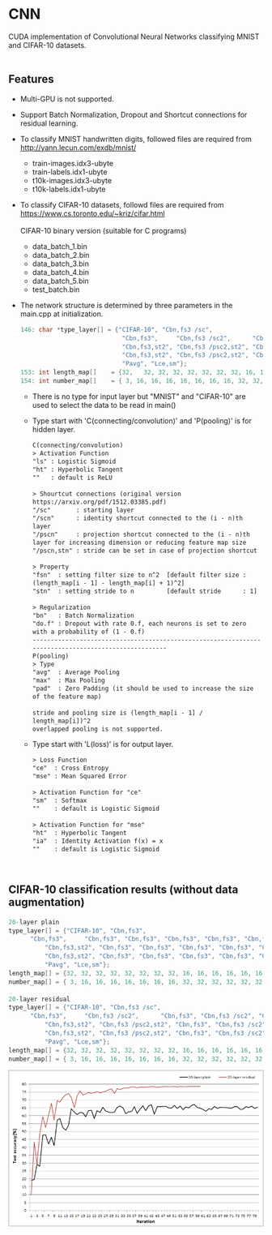 # CNN
CUDA implementation of Convolutional Neural Networks classifying MNIST and CIFAR-10 datasets.</br></br>

## Features
- Multi-GPU is not supported.
- Support Batch Normalization, Dropout and Shortcut connections for residual learning.
- To classify MNIST handwritten digits, followed files are required from http://yann.lecun.com/exdb/mnist/
  - train-images.idx3-ubyte
  - train-labels.idx1-ubyte
  - t10k-images.idx3-ubyte
  - t10k-labels.idx1-ubyte
  
- To classify CIFAR-10 datasets, followd files are required from https://www.cs.toronto.edu/~kriz/cifar.html<br><br>
  CIFAR-10 binary version (suitable for C programs)
  - data_batch_1.bin
  - data_batch_2.bin
  - data_batch_3.bin
  - data_batch_4.bin
  - data_batch_5.bin
  - test_batch.bin

- The network structure is determined by three parameters in the main.cpp at initialization.

  ```C++
  146: char *type_layer[] = {"CIFAR-10", "Cbn,fs3 /sc",
                              "Cbn,fs3",     "Cbn,fs3 /sc2",      "Cbn,fs3", "Cbn,fs3 /sc2", "Cbn,fs3", "Cbn,fs3 /sc2",
                              "Cbn,fs3,st2", "Cbn,fs3 /psc2,st2", "Cbn,fs3", "Cbn,fs3 /sc2", "Cbn,fs3", "Cbn,fs3 /sc2",
                              "Cbn,fs3,st2", "Cbn,fs3 /psc2,st2", "Cbn,fs3", "Cbn,fs3 /sc2", "Cbn,fs3", "Cbn,fs3 /sc2",
                              "Pavg", "Lce,sm"};
  153: int length_map[]    = {32,	32, 32, 32, 32, 32, 32, 32, 16, 16, 16, 16, 16, 16,  8,  8,  8,  8,  8,  8,  1,  1};
  154: int number_map[]    = { 3, 16, 16, 16, 16, 16, 16, 16, 32, 32, 32, 32, 32, 32, 64, 64, 64, 64, 64, 64, 64, 10};
  ```  
  - There is no type for input layer but "MNIST" and "CIFAR-10" are used to select the data to be read in main()
  - Type start with 'C(connecting/convolution)' and 'P(pooling)' is for hidden layer.
  
  	```
    C(connecting/convolution)
    > Activation Function
    "ls" : Logistic Sigmoid
    "ht" : Hyperbolic Tangent
    ""   : default is ReLU
    
    > Shourtcut connections (original version https://arxiv.org/pdf/1512.03385.pdf)
    "/sc"       : starting layer
    "/scn"      : identity shortcut connected to the (i - n)th layer
    "/pscn"     : projection shortcut connected to the (i - n)th layer for increasing dimension or reducing feature map size
    "/pscn,stn" : stride can be set in case of projection shortcut
    
    > Property
    "fsn"  : setting filter size to n^2  [default filter size : (length_map[i - 1] - length_map[i] + 1)^2]
    "stn"  : setting stride to n         [default stride      : 1]

    > Regularization
    "bn"   : Batch Normalization
    "do.f" : Dropout with rate 0.f, each neurons is set to zero with a probability of (1 - 0.f)
    ----------------------------------------------------------------------------------------------------
    P(pooling)
    > Type
    "avg"  : Average Pooling
    "max"  : Max Pooling
    "pad"  : Zero Padding (it should be used to increase the size of the feature map)
    
    stride and pooling size is (length_map[i - 1] / length_map[i])^2    
    overlapped pooling is not supported.
	  ```
   - Type start with 'L(loss)' is for output layer.
   
	 ```
	 > Loss Function
	 "ce"  : Cross Entropy
	 "mse" : Mean Squared Error
	 
	 > Activation Function for "ce"
	 "sm"  : Softmax
	 ""    : default is Logistic Sigmoid

	 > Activation Function for "mse"
	 "ht"  : Hyperbolic Tangent
	 "ia"  : Identity Activation f(x) = x
	 ""    : default is Logistic Sigmoid
	 ```
</br>

## CIFAR-10 classification results (without data augmentation)
  ```C++
  20-layer plain
  type_layer[] = {"CIFAR-10", "Cbn,fs3", 
  		"Cbn,fs3",     "Cbn,fs3", "Cbn,fs3", "Cbn,fs3", "Cbn,fs3", "Cbn,fs3",
			"Cbn,fs3,st2", "Cbn,fs3", "Cbn,fs3", "Cbn,fs3", "Cbn,fs3", "Cbn,fs3",
			"Cbn,fs3,st2", "Cbn,fs3", "Cbn,fs3", "Cbn,fs3", "Cbn,fs3", "Cbn,fs3",
			"Pavg", "Lce,sm"};
  length_map[] = {32, 32, 32, 32, 32, 32, 32, 32, 16, 16, 16, 16, 16, 16,  8,  8,  8,  8,  8,  8,  1,  1};
  number_map[] = { 3, 16, 16, 16, 16, 16, 16, 16, 32, 32, 32, 32, 32, 32, 64, 64, 64, 64, 64, 64, 64, 10};
  
  20-layer residual
  type_layer[] = {"CIFAR-10", "Cbn,fs3 /sc", 
  		"Cbn,fs3",     "Cbn,fs3 /sc2",      "Cbn,fs3", "Cbn,fs3 /sc2", "Cbn,fs3", "Cbn,fs3 /sc2",
			"Cbn,fs3,st2", "Cbn,fs3 /psc2,st2", "Cbn,fs3", "Cbn,fs3 /sc2", "Cbn,fs3", "Cbn,fs3 /sc2",
			"Cbn,fs3,st2", "Cbn,fs3 /psc2,st2", "Cbn,fs3", "Cbn,fs3 /sc2", "Cbn,fs3", "Cbn,fs3 /sc2",
			"Pavg", "Lce,sm"};
  length_map[] = {32, 32, 32, 32, 32, 32, 32, 32, 16, 16, 16, 16, 16, 16,  8,  8,  8,  8,  8,  8,  1,  1};
  number_map[] = { 3, 16, 16, 16, 16, 16, 16, 16, 32, 32, 32, 32, 32, 32, 64, 64, 64, 64, 64, 64, 64, 10};
  ```
![result](/result.PNG)
